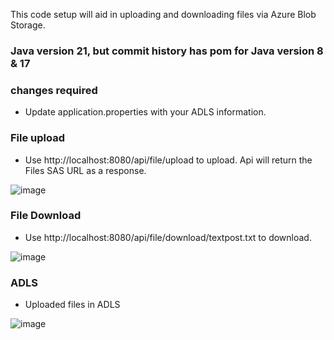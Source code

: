 This code setup will aid in uploading and downloading files via Azure Blob Storage. 

### Java version 21, but commit history has pom for Java version 8 & 17

### changes required
- Update application.properties with your ADLS information.

### File upload 
- Use http://localhost:8080/api/file/upload to upload. Api will return the Files SAS URL as a response. 

![image](https://github.com/user-attachments/assets/12bc8ce6-19fe-47f4-a554-9c8aa7dd93bd)

### File Download
- Use http://localhost:8080/api/file/download/textpost.txt to download.

![image](https://github.com/user-attachments/assets/0ab3de6f-6e03-4554-8822-d37d7321ff73)


### ADLS

- Uploaded files in ADLS

![image](https://github.com/user-attachments/assets/4f350bc3-7aa6-4555-8374-f24a5d7b6925)



